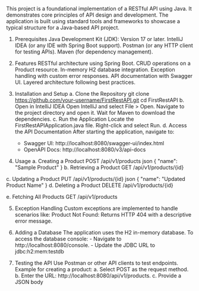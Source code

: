 This project is a foundational implementation of a RESTful API using Java. 
It demonstrates core principles of API design and development.
The application is built using standard tools and frameworks to showcase a typical structure for a Java-based API project.

1. Prerequisites
    Java Development Kit (JDK): Version 17 or later.
    IntelliJ IDEA (or any IDE with Spring Boot support).
    Postman (or any HTTP client for testing APIs).
    Maven (for dependency management).

2. Features
    RESTful architecture using Spring Boot.
    CRUD operations on a Product resource.
    In-memory H2 database integration.
    Exception handling with custom error responses.
    API documentation with Swagger UI.
    Layered architecture following best practices.

3. Installation and Setup
  a. Clone the Repository
      git clone https://github.com/your-username/FirstRestAPI.git
      cd FirstRestAPI
  b. Open in IntelliJ IDEA
      Open IntelliJ and select File > Open.
      Navigate to the project directory and open it.
      Wait for Maven to download the dependencies.
  c. Run the Application
      Locate the FirstRestAPIApplication.java file.
      Right-click and select Run.
  d. Access the API Documentation
      After starting the application, navigate to:
      - Swagger UI: http://localhost:8080/swagger-ui/index.html
      - OpenAPI Docs: http://localhost:8080/v3/api-docs

4. Usage
  a. Creating a Product
      POST /api/v1/products
       json
        {
          "name": "Sample Product"
        }
  b. Retrieving a Product
      GET /api/v1/products/{id}
  
  c. Updating a Product
      PUT /api/v1/products/{id}
        json
        {
          "name": "Updated Product Name"
        }
  d. Deleting a Product
      DELETE /api/v1/products/{id}
  
  e. Fetching All Products
      GET /api/v1/products
      
5. Exception Handling
    Custom exceptions are implemented to handle scenarios like:
      Product Not Found: Returns HTTP 404 with a descriptive error message.

6. Adding a Database
    The application uses the H2 in-memory database. To access the database console:
       - Navigate to http://localhost:8080/console.
       - Update the JDBC URL to jdbc:h2:mem:testdb

7. Testing the API
    Use Postman or other API clients to test endpoints. Example for creating a product:
      a. Select POST as the request method.
      b. Enter the URL: http://localhost:8080/api/v1/products.
      c. Provide a JSON body

